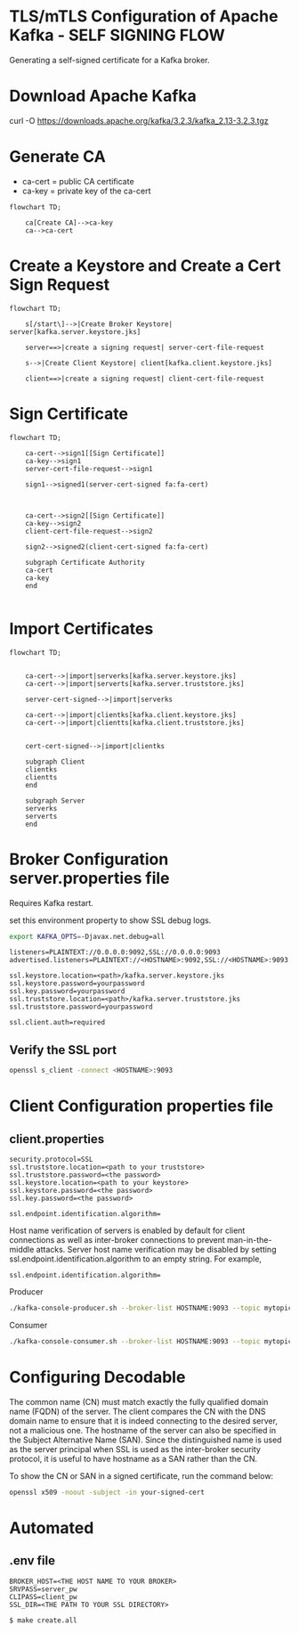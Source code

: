 # TLS/mTLS Configuration of Apache Kafka - SELF SIGNING FLOW
Generating a self-signed certificate for a Kafka broker.


# Download Apache Kafka
curl -O https://downloads.apache.org/kafka/3.2.3/kafka_2.13-3.2.3.tgz


# Generate CA
- ca-cert = public CA certificate
- ca-key = private key of the ca-cert

```mermaid
flowchart TD;

    ca[Create CA]-->ca-key
    ca-->ca-cert

```

# Create a Keystore and Create a Cert Sign Request

```mermaid
flowchart TD;

    s[/start\]-->|Create Broker Keystore| server[kafka.server.keystore.jks]

    server==>|create a signing request| server-cert-file-request

    s-->|Create Client Keystore| client[kafka.client.keystore.jks]

    client==>|create a signing request| client-cert-file-request

```

# Sign Certificate
```mermaid
flowchart TD;

    ca-cert-->sign1[[Sign Certificate]]
    ca-key-->sign1
    server-cert-file-request-->sign1

    sign1-->signed1(server-cert-signed fa:fa-cert)



    ca-cert-->sign2[[Sign Certificate]]
    ca-key-->sign2
    client-cert-file-request-->sign2

    sign2-->signed2(client-cert-signed fa:fa-cert)

    subgraph Certificate Authority
    ca-cert
    ca-key
    end


```

# Import Certificates
```mermaid
flowchart TD;


    ca-cert-->|import|serverks[kafka.server.keystore.jks]
    ca-cert-->|import|serverts[kafka.server.truststore.jks]

    server-cert-signed-->|import|serverks

    ca-cert-->|import|clientks[kafka.client.keystore.jks]
    ca-cert-->|import|clientts[kafka.client.truststore.jks]


    cert-cert-signed-->|import|clientks

    subgraph Client
    clientks
    clientts
    end

    subgraph Server
    serverks
    serverts
    end

```

# Broker Configuration server.properties file
Requires Kafka restart.

set this environment property to show SSL debug logs.
```bash
export KAFKA_OPTS=-Djavax.net.debug=all
```

```properties
listeners=PLAINTEXT://0.0.0.0:9092,SSL://0.0.0.0:9093
advertised.listeners=PLAINTEXT://<HOSTNAME>:9092,SSL://<HOSTNAME>:9093

ssl.keystore.location=<path>/kafka.server.keystore.jks
ssl.keystore.password=yourpassword
ssl.key.password=yourpassword
ssl.truststore.location=<path>/kafka.server.truststore.jks
ssl.truststore.password=yourpassword

ssl.client.auth=required

```

## Verify the SSL port
```bash
openssl s_client -connect <HOSTNAME>:9093
```


# Client Configuration properties file

## client.properties

```properties
security.protocol=SSL
ssl.truststore.location=<path to your truststore>
ssl.truststore.password=<the password>
ssl.keystore.location=<path to your keystore>
ssl.keystore.password=<the password>
ssl.key.password=<the password>

ssl.endpoint.identification.algorithm=
```


Host name verification of servers is enabled by default for client connections as well as inter-broker connections to prevent man-in-the-middle attacks. Server host name verification may be disabled by setting ssl.endpoint.identification.algorithm to an empty string. For example,

```properties
ssl.endpoint.identification.algorithm=
```

Producer
```bash
./kafka-console-producer.sh --broker-list HOSTNAME:9093 --topic mytopic --producer.config PATH_TO_THE_ABOVE_PROPERTIES

```

Consumer
```bash
./kafka-console-consumer.sh --broker-list HOSTNAME:9093 --topic mytopic --consumer.config PATH_TO_THE_ABOVE_PROPERTIES
```


# Configuring Decodable

The common name (CN) must match exactly the fully qualified domain name (FQDN) of the server. The client compares the CN with the DNS domain name to ensure that it is indeed connecting to the desired server, not a malicious one. The hostname of the server can also be specified in the Subject Alternative Name (SAN). Since the distinguished name is used as the server principal when SSL is used as the inter-broker security protocol, it is useful to have hostname as a SAN rather than the CN.

To show the CN or SAN in a signed certificate, run the command below:

```bash
openssl x509 -noout -subject -in your-signed-cert
```


# Automated

## .env file

```properties
BROKER_HOST=<THE HOST NAME TO YOUR BROKER>
SRVPASS=server_pw
CLIPASS=client_pw
SSL_DIR=<THE PATH TO YOUR SSL DIRECTORY>
```


```bash
$ make create.all
```